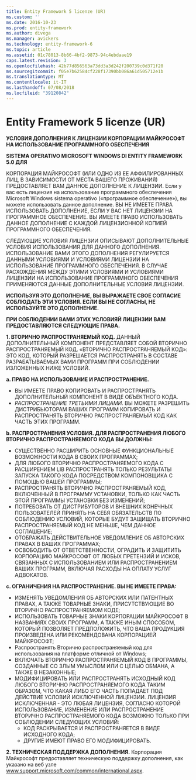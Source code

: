 ```yaml
---
title: Entity Framework 5 licenze (UR)
ms.custom: ''
ms.date: 2016-10-23
ms.prod: entity-framework
ms.author: divega
ms.manager: avickers
ms.technology: entity-framework-6
ms.topic: article
ms.assetid: 01c78013-8b66-4bf2-9873-94c4ebdaae19
caps.latest.revision: 3
ms.openlocfilehash: 42b77d856563a73dd3a3d242f200739c0d371f20
ms.sourcegitcommit: f05e7b62584cf228f17390bb086a61d505712e1b
ms.translationtype: MT
ms.contentlocale: it-IT
ms.lasthandoff: 07/08/2018
ms.locfileid: "39120842"
---
```

# <a name="entity-framework-5-license-rus"></a>Entity Framework 5 licenze (UR)
**УСЛОВИЯ ДОПОЛНЕНИЯ К ЛИЦЕНЗИИ КОРПОРАЦИИ МАЙКРОСОФТ НА ИСПОЛЬЗОВАНИЕ ПРОГРАММНОГО ОБЕСПЕЧЕНИЯ**

**SISTEMA OPERATIVO MICROSOFT WINDOWS DI ENTITY FRAMEWORK 5.0 ДЛЯ**

КОРПОРАЦИЯ МАЙКРОСОФТ (ИЛИ ОДНО ИЗ ЕЕ АФФИЛИРОВАННЫХ ЛИЦ, В ЗАВИСИМОСТИ ОТ МЕСТА ВАШЕГО ПРОЖИВАНИЯ) ПРЕДОСТАВЛЯЕТ ВАМ ДАННОЕ ДОПОЛНЕНИЕ К ЛИЦЕНЗИИ. Если у вас есть лицензия на использование программного обеспечения Microsoft Windows sistema operativo («программное обеспечение»), вы можете использовать данное дополнение. ВЫ НЕ ИМЕЕТЕ ПРАВА ИСПОЛЬЗОВАТЬ ДОПОЛНЕНИЕ, ЕСЛИ У ВАС НЕТ ЛИЦЕНЗИИ НА ПРОГРАММНОЕ ОБЕСПЕЧЕНИЕ. ВЫ ИМЕЕТЕ ПРАВО ИСПОЛЬЗОВАТЬ ДАННОЕ ДОПОЛНЕНИЕ С КАЖДОЙ ЛИЦЕНЗИОННОЙ КОПИЕЙ ПРОГРАММНОГО ОБЕСПЕЧЕНИЯ.

СЛЕДУЮЩИЕ УСЛОВИЯ ЛИЦЕНЗИИ ОПИСЫВАЮТ ДОПОЛНИТЕЛЬНЫЕ УСЛОВИЯ ИСПОЛЬЗОВАНИЯ ДЛЯ ДАННОГО ДОПОЛНЕНИЯ. ИСПОЛЬЗОВАНИЕ ВАМИ ЭТОГО ДОПОЛНЕНИЯ РЕГУЛИРУЕТСЯ ДАННЫМИ УСЛОВИЯМИ И УСЛОВИЯМИ ЛИЦЕНЗИИ НА ИСПОЛЬЗОВАНИЕ ПРОГРАММНОГО ОБЕСПЕЧЕНИЯ. В СЛУЧАЕ РАСХОЖДЕНИЯ МЕЖДУ ЭТИМИ УСЛОВИЯМИ И УСЛОВИЯМИ ЛИЦЕНЗИИ НА ИСПОЛЬЗОВАНИЕ ПРОГРАММНОГО ОБЕСПЕЧЕНИЯ ПРИМЕНЯЮТСЯ ДАННЫЕ ДОПОЛНИТЕЛЬНЫЕ УСЛОВИЯ ЛИЦЕНЗИИ.

**ИСПОЛЬЗУЯ ЭТО ДОПОЛНЕНИЕ, ВЫ ВЫРАЖАЕТЕ СВОЕ СОГЛАСИЕ СОБЛЮДАТЬ ЭТИ УСЛОВИЯ. ЕСЛИ ВЫ НЕ СОГЛАСНЫ, НЕ ИСПОЛЬЗУЙТЕ ЭТО ДОПОЛНЕНИЕ.**

**ПРИ СОБЛЮДЕНИИ ВАМИ ЭТИХ УСЛОВИЯЙ ЛИЦЕНЗИИ ВАМ ПРЕДОСТАВЛЯЮТСЯ СЛЕДУЮЩИЕ ПРАВА.**

**1. ВТОРИЧНО РАСПРОСТРАНЯЕМЫЙ КОД.** ДАННЫЙ ДОПОЛНИТЕЛЬНЫЙ КОМПОНЕНТ ПРЕДСТАВЛЯЕТ СОБОЙ ВТОРИЧНО РАСПРОСТРАНЯЕМЫЙ КОД. «ВТОРИЧНО РАСПРОСТРАНЯЕМЫЙ КОД»: ЭТО КОД, КОТОРЫЙ РАЗРЕШАЕТСЯ РАСПРОСТРАНЯТЬ В СОСТАВЕ РАЗРАБАТЫВАЕМЫХ ВАМИ ПРОГРАММ ПРИ СОБЛЮДЕНИИ ИЗЛОЖЕННЫХ НИЖЕ УСЛОВИЙ.

**a. ПРАВО НА ИСПОЛЬЗОВАНИЕ И РАСПРОСТРАНЕНИЕ.**

-   ВЫ ИМЕЕТЕ ПРАВО КОПИРОВАТЬ И РАСПРОСТРАНЯТЬ ДОПОЛНИТЕЛЬНЫЙ КОМПОНЕНТ В ВИДЕ ОБЪЕКТНОГО КОДА.
-   *РАСПРОСТРАНЕНИЕ ТРЕТЬИМИ ЛИЦАМИ.* ВЫ МОЖЕТЕ РАЗРЕШИТЬ ДИСТРИБЬЮТОРАМ ВАШИХ ПРОГРАММ КОПИРОВАТЬ И РАСПРОСТРАНЯТЬ ВТОРИЧНО РАСПРОСТРАНЯЕМЫЙ КОД КАК ЧАСТЬ ЭТИХ ПРОГРАММ.

**b. РАСПРОСТРАНЕНИЯ УСЛОВИЯ. ДЛЯ РАСПРОСТРАНЕНИЯ ЛЮБОГО ВТОРИЧНО РАСПРОСТРАНЯЕМОГО КОДА ВЫ ДОЛЖНЫ:**

-   СУЩЕСТВЕННО РАСШИРИТЬ ОСНОВНЫЕ ФУНКЦИОНАЛЬНЫЕ ВОЗМОЖНОСТИ КОДА В СВОИХ ПРОГРАММАХ;
-   ДЛЯ ЛЮБОГО ВТОРИЧНО РАСПРОСТРАНЯЕМОГО КОДА С РАСШИРЕНИЕМ LIB РАСПРОСТРАНЯТЬ ТОЛЬКО РЕЗУЛЬТАТЫ ЗАПУСКА ТАКОГО КОДА ПОСРЕДСТВОМ КОМПОНОВЩИКА С ПОМОЩЬЮ ВАШЕЙ ПРОГРАММЫ;
-   РАСПРОСТРАНЯТЬ ВТОРИЧНО РАСПРОСТРАНЯЕМЫЙ КОД, ВКЛЮЧЕННЫЙ В ПРОГРАММУ УСТАНОВКИ, ТОЛЬКО КАК ЧАСТЬ ЭТОЙ ПРОГРАММЫ УСТАНОВКИ БЕЗ ИЗМЕНЕНИЙ;
-   ПОТРЕБОВАТЬ ОТ ДИСТРИБУТОРОВ И ВНЕШНИХ КОНЕЧНЫХ ПОЛЬЗОВАТЕЛЕЙ ПРИНЯТЬ НА СЕБЯ ОБЯЗАТЕЛЬСТВ ПО СОБЛЮДЕНИЮ УСЛОВИЙ, КОТОРЫЕ БУДУТ ЗАЩИЩАТЬ ВТОРИЧНО РАСПРОСТРАНЯЕМЫЙ КОД НЕ МЕНЬШЕ, ЧЕМ ДАННОЕ СОГЛАШЕНИЕ;
-   ОТОБРАЖАТЬ ДЕЙСТВИТЕЛЬНОЕ УВЕДОМЛЕНИЕ ОБ АВТОРСКИХ ПРАВАХ В ВАШИХ ПРОГРАММАХ;
-   ОСВОБОДИТЬ ОТ ОТВЕТСТВЕННОСТИ, ОГРАДИТЬ И ЗАЩИТИТЬ КОРПОРАЦИЮ МАЙКРОСОФТ ОТ ЛЮБЫХ ПРЕТЕНЗИЙ И ИСКОВ, СВЯЗАННЫХ С ИСПОЛЬЗОВАНИЕМ ИЛИ РАСПРОСТРАНЕНИЕМ ВАШИХ ПРОГРАММ, ВКЛЮЧАЯ РАСХОДЫ НА ОПЛАТУ УСЛУГ АДВОКАТОВ.

**c. ОГРАНИЧЕНИЯ НА РАСПРОСТРАНЕНИЕ. ВЫ НЕ ИМЕЕТЕ ПРАВА:**

-   ИЗМЕНЯТЬ УВЕДОМЛЕНИЯ ОБ АВТОРСКИХ ИЛИ ПАТЕНТНЫХ ПРАВАХ, А ТАКЖЕ ТОВАРНЫЕ ЗНАКИ, ПРИСУТСТВУЮЩИЕ ВО ВТОРИЧНО РАСПРОСТРАНЯЕМОМ КОДЕ;
-   ИСПОЛЬЗОВАТЬ ТОВАРНЫЕ ЗНАКИ КОРПОРАЦИИ МАЙКРОСОФТ В НАЗВАНИЯХ СВОИХ ПРОГРАММ, А ТАКЖЕ ИНЫМ СПОСОБОМ, КОТОРЫЙ ПОЗВОЛЯЕТ ПРЕДПОЛОЖИТЬ, ЧТО ВАША ПРОДУКЦИЯ ПРОИЗВЕДЕНА ИЛИ РЕКОМЕНДОВАНА КОРПОРАЦИЕЙ МАЙКРОСОФТ;
-   Распространять Вторично распространяемый код для использования на платформе отличной от Windows;
-   ВКЛЮЧАТЬ ВТОРИЧНО РАСПРОСТРАНЯЕМЫЙ КОД В ПРОГРАММЫ, СОЗДАННЫЕ СО ЗЛЫМ УМЫСЛОМ ИЛИ С ЦЕЛЬЮ ОБМАНА, А ТАКЖЕ В НЕЗАКОННЫЕ;
-   МОДИФИЦИРОВАТЬ ИЛИ РАСПРОСТРАНЯТЬ ИСХОДНЫЙ КОД ЛЮБОГО ВТОРИЧНО РАСПРОСТРАНЯЕМОГО КОДА ТАКИМ ОБРАЗОМ, ЧТО КАКАЯ ЛИБО ЕГО ЧАСТЬ ПОПАДАЕТ ПОД ДЕЙСТВИЕ УСЛОВИЙ ИСКЛЮЧЕННОЙ ЛИЦЕНЗИИ. ЛИЦЕНЗИЯ ИСКЛЮЧЕННАЯ - ЭТО ЛЮБАЯ ЛИЦЕНЗИЯ, СОГЛАСНО КОТОРОЙ ИСПОЛЬЗОВАНИЕ, ИЗМЕНЕНИЕ ИЛИ РАСПРОСТРАНЕНИЕ ВТОРИЧНО РАСПРОСТРАНЯЕМОГО КОДА ВОЗМОЖНО ТОЛЬКО ПРИ СОБЛЮДЕНИИ СЛЕДУЮЩИХ УСЛОВИЙ:
    -   КОД РАСКРЫВАЕТСЯ И РАСПРОСТРАНЯЕТСЯ В ВИДЕ ИСХОДНОГО КОДА;
    -   ДРУГИЕ ИМЕЮТ ПРАВО ЕГО МОДИФИЦИРОВАТЬ.

**2. ТЕХНИЧЕСКАЯ ПОДДЕРЖКА ДОПОЛНЕНИЯ.** Корпорация Майкрософт предоставляет техническую поддержку дополнения, как указано на веб узле www.support.microsoft.com/common/international.aspx.
